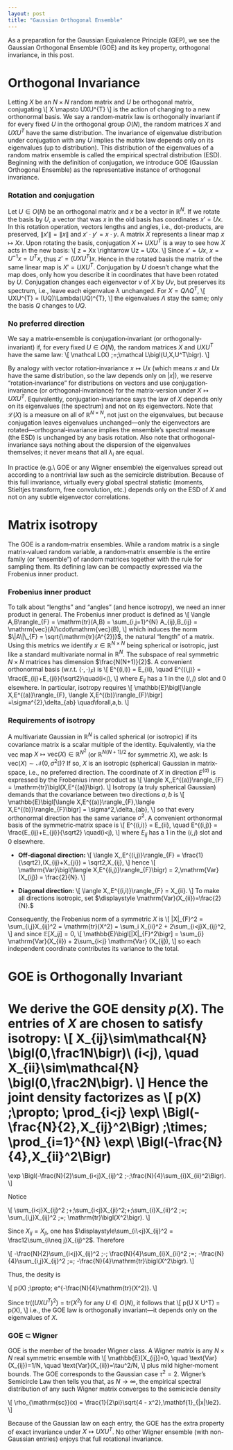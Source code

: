 ```yaml
---
layout: post
title: "Gaussian Orthogonal Ensemble"
---
```


As a preparation for the Gaussian Equivalence Principle (GEP), we see the Gaussian Orthogonal Ensemble (GOE) and its key property, orthogonal invariance, in this post.

# Orthogonal Invariance

Letting $X$ be an $N \times N$ random matrix and $U$ be orthogonal matrix,
conjugating 
\\\[
    X \mapsto UXU^{T}
\\\]
is the action of changing to a new orthonormal basis.
We say a random‐matrix law is orthogonally invariant if for every fixed $U$ in the orthogonal group $O(N)$, the random matrices $X$ and $UXU^{T}$ have the same distribution.
The invariance of eigenvalue distribution under conjugation with any $U$ implies the matrix law depends only on its eigenvalues (up to distribution).
This distribution of the eigenvalues of a random matrix ensemble is called the empirical spectral distribution (ESD).
Beginning with the definition of conjugation, we introduce GOE (Gaussian Orthogonal Ensemble) as the representative instance of orthogonal invariance.


### Rotation and conjugation

Let $U \in O(N)$ be an orthogonal matrix and $x$ be a vector in $\mathbb{R}^{N}$.
If we rotate the basis by $U$, a vector that was $x$ in the old basis has coordinates $x'=Ux$.
In this rotation operation, vectors lengths and angles, i.e., dot-products, are preserved,
$\|x'\|=\|x\|$ and $x'\cdot y' = x\cdot y$.
A matrix $X$ represents a linear map $x\mapsto Xx$.
Upon rotating the basis,
conjugation $X \mapsto UXU^{T}$ is a way to see how $X$ acts in the new basis:
\\\[
    z = Xx \rightarrow Uz = UXx.
\\\]
Since $x'=Ux$, $x = U^{-1}x = U^{T}x$, thus $z' = (UXU^{T})x$.
Hence in the rotated basis the matrix of the same linear map is
$X' = UXU^{T}$.
Conjugation by $U$ doesn’t change what the map does, only how you describe it in coordinates that have been rotated by $U$.
Conjugation changes each eigenvector
$v$ of $X$ by $Uv$, but preserves its spectrum, i.e., leave each eigenvalue $\lambda$ unchanged.
For $X = QΛQ^{T}$, 
\\\[
    UXU^{T} = (UQ)\Lambda(UQ)^{T},
\\\]
the eigenvalues $\Lambda$ stay the same; only the basis $Q$ changes to $UQ$.


### No preferred direction

We say a matrix‐ensemble is conjugation‐invariant (or orthogonally‐invariant) if, for every fixed $U\in O(N)$, the random matrices $X$ and $UXU^{T}$ have the same law:
\\\[
  \mathcal L(X) \;=\;\mathcal L\bigl(U\,X\,U^T\bigr).
\\\]

By analogy with vector rotation‐invariance $x \mapsto Ux$ (which means $x$ and $Ux$ have the same distribution, so the law depends only on $|x|$), we reserve “rotation‐invariance” for distributions on vectors and use conjugation‐invariance (or orthogonal‐invariance) for the matrix‐version under $X \mapsto U X U^{T}$.
Equivalently, conjugation‐invariance says the law of $X$ depends only on its eigenvalues (the spectrum) and not on its eigenvectors.
Note that $\mathcal L(X)$ is a measure on all of $\mathbb{R}^{N\times N}$, not just on the eigenvalues, but because conjugation leaves eigenvalues unchanged—only the eigenvectors are rotated—orthogonal‐invariance implies the ensemble’s spectral measure (the ESD) is unchanged by any basis rotation.
Also note that orthogonal-invariance says nothing about the dispersion of the eigenvalues themselves; it never means that all $\lambda_{i}$ are equal.

In practice (e.g.\ GOE or any Wigner ensemble) the eigenvalues spread out according to a nontrivial law such as the semicircle distribution.
Because of this full invariance, virtually every global spectral statistic (moments, Stieltjes transform, free convolution, etc.) depends only on the ESD of $X$ and not on any subtle eigenvector correlations.


# Matrix isotropy

The GOE is a random‐matrix ensembles.
While a random matrix is a single matrix‐valued random variable,
a random‐matrix ensemble is the entire family (or “ensemble”) of random matrices together with the rule for sampling them.
Its defining law can be compactly expressed via the Frobenius inner product.

### Frobenius inner product

To talk about “lengths” and “angles” (and hence isotropy), we need an inner product in general.
The Frobenius inner product is defined as
\\\[
  \langle A,B\rangle_{F}
  = \mathrm{tr}(A\,B)
  = \sum_{i,j=1}^{N} A_{ij}\,B_{ij}
  = \mathrm{vec}(A)\cdot\mathrm{vec}(B),
\\\]
which induces the norm $\|A\|\_{F} = \sqrt{\mathrm{tr}(A^{2})}$, the natural “length” of a matrix.
Using this metrics we identify $x \in \mathbb{R}^{N\times N}$ being spherical or isotropic, just like a standard multivariate normal in $\mathbb{R}^{N}$.
The subspace of real symmetric $N\times N$ matrices has dimension
$\frac{N(N+1)}{2}$.
A convenient orthonormal basis (w.r.t. $\langle\cdot,\cdot\rangle_{F}$) is
\\\[
  E^{(i,i)} = E_{ii},
  \quad
  E^{(i,j)} = \frac{E_{ij}+E_{ji}}{\sqrt2}\quad(i\<j),
\\\]
where $E_{ij}$ has a 1 in the $(i,j)$ slot and 0 elsewhere.
In particular, isotropy requires
\\\[
  \mathbb{E}\bigl[\langle X,E^{(a)}\rangle_{F}\,
         \langle X,E^{(b)}\rangle_{F}\bigr]
  =\sigma^{2}\,\delta_{ab}
  \quad\forall\,a,b.
\\\]

### Requirements of isotropy
A multivariate Gaussian in $\mathbb{R}^{N}$ is called spherical (or isotropic) if its covariance matrix is a scalar multiple of the identity.
Equivalently, via the $\mathrm{vec}$ map $X \mapsto \mathrm{vec}(X) \in \mathbb{R}^{N^{2}}$ (or $\mathbb{R}^{N(N+1)/2}$ for symmetric $X$), we ask:
Is $\mathrm{vec}(X) \sim \mathcal{N}(0,\sigma^{2} \mathbb{I})$?
If so, $X$ is an isotropic (spherical) Gaussian in matrix‐space, i.e., no preferred direction.
The coordinate of $X$ in direction $E^{(a)}$ is expressed by the Frobenius inner product as
\\[
\langle X,\,E^{(a)}\rangle_{F}
= \mathrm{tr}\bigl(X\,E^{(a)}\bigr).
\\]
Isotropy (a truly spherical Gaussian) demands that the covariance between two directions $a,b$ is
\\[
\mathbb{E}\bigl[\langle X,E^{(a)}\rangle_{F}\,\langle X,E^{(b)}\rangle_{F}\bigr]
= \sigma^2\,\delta_{ab},
\\]
so that every orthonormal direction has the same variance $\sigma^2$.
A convenient orthonormal basis of the symmetric‑matrix space is
\\[
E^{(i,i)} = E_{ii},
\quad
E^{(i,j)} = \frac{E_{ij}+E_{ji}}{\sqrt2}
\quad(i\<j),
\\]
where $E_{ij}$ has a 1 in the $(i,j)$ slot and 0 elsewhere.

- **Off‑diagonal direction:**
  \\[
    \langle X,\,E^{(i,j)}\rangle_{F}
    = \frac{1}{\sqrt2}\,(X_{ij}+X_{ji})
    = \sqrt2\,X_{ij},
  \\]
  hence
  \\[
    \mathrm{Var}\bigl(\langle X,E^{(i,j)}\rangle_{F}\bigr)
    = 2\,\mathrm{Var}(X_{ij})
    = \frac{2}{N}.
  \\]

- **Diagonal direction:**
  \\[
    \langle X,\,E^{(i,i)}\rangle_{F}
    = X_{ii}.
  \\]
  To make all directions isotropic, set
  $\displaystyle \mathrm{Var}(X_{ii})=\frac{2}{N}.$

Consequently, the Frobenius norm of a symmetric $X$ is
\\[
\|X\|\_{F}^2
= \sum_{i,j}X_{ij}^2
= \mathrm{tr}(X^2)
= \sum_i X_{ii}^2 + 2\sum_{i\<j}X_{ij}^2,
\\]
and since $\mathbb{E}[X\_{ij}]=0$,
\\[
\mathbb{E}\bigl[\|X\|\_{F}^2\bigr]
= \sum\_{i} \mathrm{Var}(X\_{ii})
  \+ 2\sum\_{i\<j} \mathrm{Var} (X\_{ij}),
\\]
so each independent coordinate contributes its variance to the total.

# GOE is Orthogonally Invariant

We derive the GOE density $p(X)$.
The entries of $X$ are chosen to satisfy isotropy:
\\[
X_{ij}\sim\mathcal{N} \bigl(0,\frac1N\bigr)\ (i\<j),
\quad
X_{ii}\sim\mathcal{N} \bigl(0,\frac2N\bigr).
\\]
Hence the joint density factorizes as
\\[
p(X) \;\propto\;
\prod_{i\<j} \exp\ \Bigl(-\frac{N}{2}\,X_{ij}^2\Bigr)
\;\times\;
\prod_{i=1}^{N} \exp\ \Bigl(-\frac{N}{4}\,X_{ii}^2\Bigr)
=
\exp \Bigl(-\frac{N}{2}\sum_{i\<j}X_{ij}^2 \;-\;\frac{N}{4}\sum_{i}X_{ii}^2\Bigr).
\\]

Notice

\\[
\sum_{i\<j}X_{ij}^2 \;+\;\sum_{i\<j}X_{ji}^2\;+\;\sum_{i}X_{ii}^2
\;=\;
\sum_{i,j}X_{ij}^2
\;=\;
\mathrm{tr}\bigl(X^2\bigr).
\\]

Since $X_{ij}=X_{ji}$, one has
$\displaystyle\sum_{i\<j}X_{ij}^2 = \frac12\sum_{i\neq j}X_{ij}^2$.  Therefore

\\[
-\frac{N}{2}\sum_{i\<j}X_{ij}^2
\;-\;
\frac{N}{4}\sum_{i}X_{ii}^2
\;=\;
-\frac{N}{4}\sum_{i,j}X_{ij}^2
\;=\;
-\frac{N}{4}\mathrm{tr}\bigl(X^2\bigr).
\\]

Thus, the desity is 

\\[
p(X)
\;\propto\;
e^{-\frac{N}{4}\mathrm{tr}(X^2)}.
\\]


Since $\mathrm{tr}\bigl((U X U^T)^2\bigr)=\mathrm{tr}(X^2)$ for any $U\in O(N)$, it follows that
\\[
p(U X U^T) = p(X),
\\]
i.e., the GOE law is orthogonally invariant—it depends only on the eigenvalues of $X$.

### GOE $\subset$ Wigner
GOE is the member of the broader Wigner class.
A Wigner matrix is any $N\times N$ real symmetric ensemble with
\\[ 
    \mathbb{E}[X_{ij}]=0, 
    \quad 
    \text{Var}(X_{ij})=1/N, 
    \quad 
    \text{Var}(X_{ii})=\tau^2/N,
\\]
plus mild higher‐moment bounds. The GOE corresponds to the Gaussian case $\tau^2=2$.
Wigner’s Semicircle Law then tells you that, as $N \rightarrow \infty$, the empirical spectral distribution of any such Wigner matrix converges to the semicircle density

\\[
  \rho_{\mathrm{sc}}(x)
  = \frac{1}{2\pi}\sqrt{4 - x^2}\,\mathbf{1}\_{|x|\le2}.
\\]

Because of the Gaussian law on each entry, the GOE has the extra property of exact invariance under $X \mapsto UXU^{T}$.
No other Wigner ensemble (with non-Gaussian entries) enjoys that full rotational invariance.
